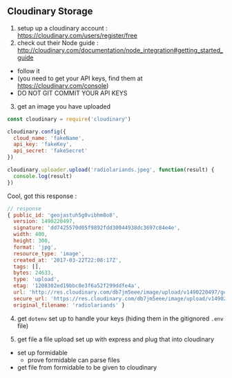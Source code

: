 ## Cloudinary Storage

1. setup up a cloudinary account : https://cloudinary.com/users/register/free
2. check out their Node guide : http://cloudinary.com/documentation/node_integration#getting_started_guide
  - follow it
  - (you need to get your API keys, find them at https://cloudinary.com/console)
  - DO NOT GIT COMMIT YOUR API KEYS

3. get an image you have uploaded 

```js
const cloudinary = require('cloudinary') 

cloudinary.config({ 
  cloud_name: 'fakeName', 
  api_key: 'fakeKey', 
  api_secret: 'fakeSecret' 
})

cloudinary.uploader.upload('radiolariands.jpeg', function(result) { 
  console.log(result) 
})
```

Cool, got this response : 
```js
// response
{ public_id: 'geojastuh5g0vibhm8o8',
  version: 1490220497,
  signature: 'dd7425570d05f9892fdd30044938dc3697c84e4e',
  width: 400,
  height: 300,
  format: 'jpg',
  resource_type: 'image',
  created_at: '2017-03-22T22:08:17Z',
  tags: [],
  bytes: 24633,
  type: 'upload',
  etag: '1208302ed19bbc0e3f6a52f299ddfe4a',
  url: 'http://res.cloudinary.com/db7jm5eee/image/upload/v1490220497/geojastuh5g0vibhm8o8.jpg',
  secure_url: 'https://res.cloudinary.com/db7jm5eee/image/upload/v1490220497/geojastuh5g0vibhm8o8.jpg',
  original_filename: 'radiolariands' }
```

4. get `dotenv` set up to handle your keys (hiding them in the gitignored `.env` file)

5. get file a file upload set up with express and plug that into cloudinary
  - set up formidable
    - prove formidable can parse files
  - get file from formidable to be given to cloudinary


